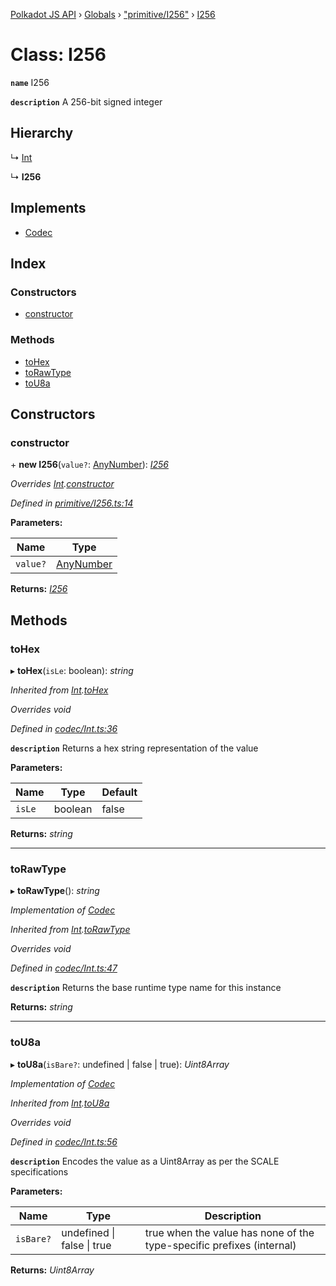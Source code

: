 [Polkadot JS API](../README.md) › [Globals](../globals.md) › ["primitive/I256"](../modules/_primitive_i256_.md) › [I256](_primitive_i256_.i256.md)

# Class: I256

**`name`** I256

**`description`** 
A 256-bit signed integer

## Hierarchy

  ↳ [Int](_codec_int_.int.md)

  ↳ **I256**

## Implements

* [Codec](../interfaces/_types_.codec.md)

## Index

### Constructors

* [constructor](_primitive_i256_.i256.md#constructor)

### Methods

* [toHex](_primitive_i256_.i256.md#tohex)
* [toRawType](_primitive_i256_.i256.md#torawtype)
* [toU8a](_primitive_i256_.i256.md#tou8a)

## Constructors

###  constructor

\+ **new I256**(`value?`: [AnyNumber](../modules/_types_.md#anynumber)): *[I256](_primitive_i256_.i256.md)*

*Overrides [Int](_codec_int_.int.md).[constructor](_codec_int_.int.md#constructor)*

*Defined in [primitive/I256.ts:14](https://github.com/polkadot-js/api/blob/8cab499a83/packages/types/src/primitive/I256.ts#L14)*

**Parameters:**

Name | Type |
------ | ------ |
`value?` | [AnyNumber](../modules/_types_.md#anynumber) |

**Returns:** *[I256](_primitive_i256_.i256.md)*

## Methods

###  toHex

▸ **toHex**(`isLe`: boolean): *string*

*Inherited from [Int](_codec_int_.int.md).[toHex](_codec_int_.int.md#tohex)*

*Overrides void*

*Defined in [codec/Int.ts:36](https://github.com/polkadot-js/api/blob/8cab499a83/packages/types/src/codec/Int.ts#L36)*

**`description`** Returns a hex string representation of the value

**Parameters:**

Name | Type | Default |
------ | ------ | ------ |
`isLe` | boolean | false |

**Returns:** *string*

___

###  toRawType

▸ **toRawType**(): *string*

*Implementation of [Codec](../interfaces/_types_.codec.md)*

*Inherited from [Int](_codec_int_.int.md).[toRawType](_codec_int_.int.md#torawtype)*

*Overrides void*

*Defined in [codec/Int.ts:47](https://github.com/polkadot-js/api/blob/8cab499a83/packages/types/src/codec/Int.ts#L47)*

**`description`** Returns the base runtime type name for this instance

**Returns:** *string*

___

###  toU8a

▸ **toU8a**(`isBare?`: undefined | false | true): *Uint8Array*

*Implementation of [Codec](../interfaces/_types_.codec.md)*

*Inherited from [Int](_codec_int_.int.md).[toU8a](_codec_int_.int.md#tou8a)*

*Overrides void*

*Defined in [codec/Int.ts:56](https://github.com/polkadot-js/api/blob/8cab499a83/packages/types/src/codec/Int.ts#L56)*

**`description`** Encodes the value as a Uint8Array as per the SCALE specifications

**Parameters:**

Name | Type | Description |
------ | ------ | ------ |
`isBare?` | undefined &#124; false &#124; true | true when the value has none of the type-specific prefixes (internal)  |

**Returns:** *Uint8Array*
